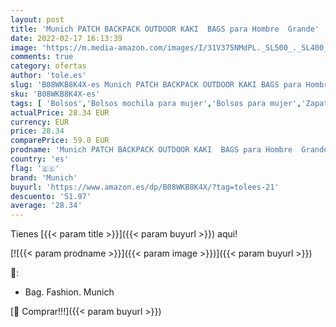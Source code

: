 ```yaml
---
layout: post
title: 'Munich PATCH BACKPACK OUTDOOR KAKI  BAGS para Hombre  Grande'
date: 2022-02-17 16:13:39
image: 'https://m.media-amazon.com/images/I/31V375NMdPL._SL500_._SL400_.jpg'
comments: true
category: ofertas
author: 'tole.es'
slug: 'B08WKB8K4X-es Munich PATCH BACKPACK OUTDOOR KAKI BAGS para Hombre Grande'
sku: 'B08WKB8K4X-es'
tags: [ 'Bolsos','Bolsos mochila para mujer','Bolsos para mujer','Zapatos y complementos','backpack','munich', ]
actualPrice: 28.34 EUR
currency: EUR
price: 28.34
comparePrice: 59.0 EUR
prodname: 'Munich PATCH BACKPACK OUTDOOR KAKI  BAGS para Hombre  Grande'
country: 'es'
flag: '🇪🇸'
brand: 'Munich'
buyurl: 'https://www.amazon.es/dp/B08WKB8K4X/?tag=tolees-21'
descuento: '51.97'
average: '28.34'
---
```


Tienes [{{< param title >}}]({{< param buyurl >}}) aqui!

[![{{< param prodname >}}]({{< param image >}})]({{< param buyurl >}})

🔎:

- Bag. Fashion. Munich

[🛒 Comprar!!!]({{< param buyurl >}})
